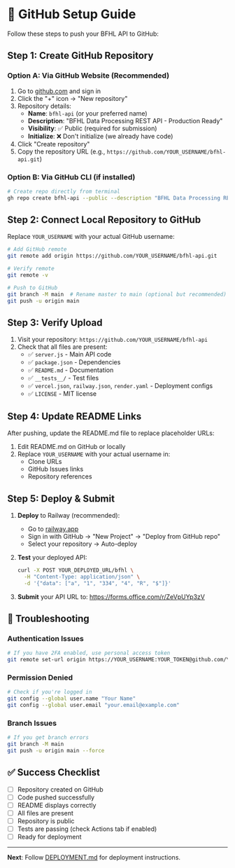 # 🚀 GitHub Setup Guide

Follow these steps to push your BFHL API to GitHub:

## Step 1: Create GitHub Repository

### Option A: Via GitHub Website (Recommended)
1. Go to [github.com](https://github.com) and sign in
2. Click the "+" icon → "New repository"
3. Repository details:
   - **Name**: `bfhl-api` (or your preferred name)
   - **Description**: "BFHL Data Processing REST API - Production Ready"
   - **Visibility**: ✅ Public (required for submission)
   - **Initialize**: ❌ Don't initialize (we already have code)
4. Click "Create repository"
5. Copy the repository URL (e.g., `https://github.com/YOUR_USERNAME/bfhl-api.git`)

### Option B: Via GitHub CLI (if installed)
```bash
# Create repo directly from terminal
gh repo create bfhl-api --public --description "BFHL Data Processing REST API"
```

## Step 2: Connect Local Repository to GitHub

Replace `YOUR_USERNAME` with your actual GitHub username:

```bash
# Add GitHub remote
git remote add origin https://github.com/YOUR_USERNAME/bfhl-api.git

# Verify remote
git remote -v

# Push to GitHub
git branch -M main  # Rename master to main (optional but recommended)
git push -u origin main
```

## Step 3: Verify Upload

1. Visit your repository: `https://github.com/YOUR_USERNAME/bfhl-api`
2. Check that all files are present:
   - ✅ `server.js` - Main API code
   - ✅ `package.json` - Dependencies
   - ✅ `README.md` - Documentation
   - ✅ `__tests__/` - Test files
   - ✅ `vercel.json`, `railway.json`, `render.yaml` - Deployment configs
   - ✅ `LICENSE` - MIT license

## Step 4: Update README Links

After pushing, update the README.md file to replace placeholder URLs:

1. Edit README.md on GitHub or locally
2. Replace `YOUR_USERNAME` with your actual username in:
   - Clone URLs
   - GitHub Issues links
   - Repository references

## Step 5: Deploy & Submit

1. **Deploy** to Railway (recommended):
   - Go to [railway.app](https://railway.app)
   - Sign in with GitHub → "New Project" → "Deploy from GitHub repo"
   - Select your repository → Auto-deploy

2. **Test** your deployed API:
   ```bash
   curl -X POST YOUR_DEPLOYED_URL/bfhl \
     -H "Content-Type: application/json" \
     -d '{"data": ["a", "1", "334", "4", "R", "$"]}'
   ```

3. **Submit** your API URL to: https://forms.office.com/r/ZeVpUYp3zV

## 🔧 Troubleshooting

### Authentication Issues
```bash
# If you have 2FA enabled, use personal access token
git remote set-url origin https://YOUR_USERNAME:YOUR_TOKEN@github.com/YOUR_USERNAME/bfhl-api.git
```

### Permission Denied
```bash
# Check if you're logged in
git config --global user.name "Your Name"
git config --global user.email "your.email@example.com"
```

### Branch Issues
```bash
# If you get branch errors
git branch -M main
git push -u origin main --force
```

## ✅ Success Checklist

- [ ] Repository created on GitHub
- [ ] Code pushed successfully
- [ ] README displays correctly
- [ ] All files are present
- [ ] Repository is public
- [ ] Tests are passing (check Actions tab if enabled)
- [ ] Ready for deployment

---

**Next**: Follow [DEPLOYMENT.md](DEPLOYMENT.md) for deployment instructions.
